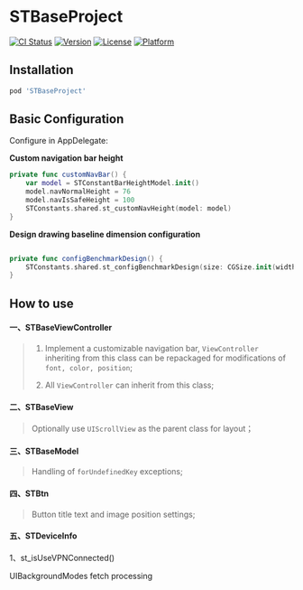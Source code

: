 # STBaseProject

[![CI Status](https://img.shields.io/travis/songMW/STBaseProject.svg?style=flat)](https://travis-ci.org/songMW/STBaseProject)
[![Version](https://img.shields.io/cocoapods/v/STBaseProject.svg?style=flat)](https://cocoapods.org/pods/STBaseProject)
[![License](https://img.shields.io/cocoapods/l/STBaseProject.svg?style=flat)](https://cocoapods.org/pods/STBaseProject)
[![Platform](https://img.shields.io/cocoapods/p/STBaseProject.svg?style=flat)](https://cocoapods.org/pods/STBaseProject)

## Installation

```ruby
pod 'STBaseProject'
```

## Basic Configuration

Configure in AppDelegate:

**Custom navigation bar height**

```swift
private func customNavBar() {
    var model = STConstantBarHeightModel.init()
    model.navNormalHeight = 76
    model.navIsSafeHeight = 100
    STConstants.shared.st_customNavHeight(model: model)
}
```
**Design drawing baseline dimension configuration**

```swift

private func configBenchmarkDesign() {
    STConstants.shared.st_configBenchmarkDesign(size: CGSize.init(width: 375, height: 812))
}
```

## How to use

#### 一、STBaseViewController

> 1. Implement a customizable navigation bar, `ViewController` inheriting from this class can be repackaged for modifications of `font, color, position`;
> 
> 2. All `ViewController` can inherit from this class;

#### 二、STBaseView

> Optionally use `UIScrollView` as the parent class for layout；

#### 三、STBaseModel 

> Handling of `forUndefinedKey` exceptions;

#### 四、STBtn

> Button title text and image position settings;

#### 五、STDeviceInfo

1、st_isUseVPNConnected() 

<key>UIBackgroundModes</key>
<array>
    <string>fetch</string>
    <string>processing</string>
</array>
